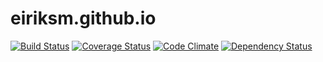 eiriksm.github.io
==
[![Build Status](https://travis-ci.org/eiriksm/eiriksm.github.io.svg?branch=master)](https://travis-ci.org/eiriksm/eiriksm.github.io)
[![Coverage Status](http://img.shields.io/coveralls/eiriksm/eiriksm.github.io.svg)](https://coveralls.io/r/eiriksm/eiriksm.github.io?branch=master)
[![Code Climate](http://img.shields.io/codeclimate/github/eiriksm/eiriksm.github.io.svg)](https://codeclimate.com/github/eiriksm/eiriksm.github.io)
[![Dependency Status](https://david-dm.org/eiriksm/eiriksm.github.io.svg?theme=shields.io)](https://david-dm.org/eiriksm/eiriksm.github.io)
